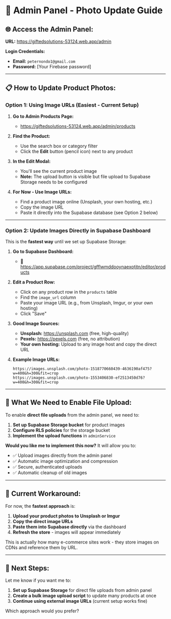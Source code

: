 # 📸 Admin Panel - Photo Update Guide

## 🌐 **Access the Admin Panel:**
**URL:** https://giftedsolutions-53124.web.app/admin

**Login Credentials:**
- **Email:** `peternondo1@gmail.com`
- **Password:** [Your Firebase password]

---

## 📋 **How to Update Product Photos:**

### **Option 1: Using Image URLs (Easiest - Current Setup)**

1. **Go to Admin Products Page:**
   - https://giftedsolutions-53124.web.app/admin/products

2. **Find the Product:**
   - Use the search box or category filter
   - Click the **Edit** button (pencil icon) next to any product

3. **In the Edit Modal:**
   - You'll see the current product image
   - **Note:** The upload button is visible but file upload to Supabase Storage needs to be configured

4. **For Now - Use Image URLs:**
   - Find a product image online (Unsplash, your own hosting, etc.)
   - Copy the image URL
   - Paste it directly into the Supabase database (see Option 2 below)

---

### **Option 2: Update Images Directly in Supabase Dashboard**

This is the **fastest way** until we set up Supabase Storage:

1. **Go to Supabase Dashboard:**
   - 🔗 https://app.supabase.com/project/gfflwmddooynaexotjtn/editor/products

2. **Edit a Product Row:**
   - Click on any product row in the `products` table
   - Find the `image_url` column
   - Paste your image URL (e.g., from Unsplash, Imgur, or your own hosting)
   - Click "Save"

3. **Good Image Sources:**
   - **Unsplash:** https://unsplash.com (free, high-quality)
   - **Pexels:** https://pexels.com (free, no attribution)
   - **Your own hosting:** Upload to any image host and copy the direct URL

4. **Example Image URLs:**
   ```
   https://images.unsplash.com/photo-1518770660439-4636190af475?w=400&h=300&fit=crop
   https://images.unsplash.com/photo-1553406830-ef2513450d76?w=400&h=300&fit=crop
   ```

---

## 🔧 **What We Need to Enable File Upload:**

To enable **direct file uploads** from the admin panel, we need to:

1. **Set up Supabase Storage bucket** for product images
2. **Configure RLS policies** for the storage bucket
3. **Implement the upload functions** in `adminService`

**Would you like me to implement this now?** It will allow you to:
- ✅ Upload images directly from the admin panel
- ✅ Automatic image optimization and compression
- ✅ Secure, authenticated uploads
- ✅ Automatic cleanup of old images

---

## 📝 **Current Workaround:**

For now, the **fastest approach** is:

1. **Upload your product photos to Unsplash or Imgur**
2. **Copy the direct image URLs**
3. **Paste them into Supabase directly** via the dashboard
4. **Refresh the store** - images will appear immediately

This is actually how many e-commerce sites work - they store images on CDNs and reference them by URL.

---

## 🚀 **Next Steps:**

Let me know if you want me to:
1. **Set up Supabase Storage** for direct file uploads from admin panel
2. **Create a bulk image upload script** to update many products at once
3. **Continue using external image URLs** (current setup works fine)

Which approach would you prefer?

